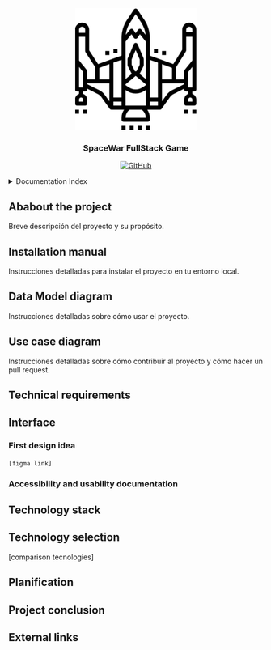 <div align="center">
    <img src="./logo.png" alt="Logo" width="240">

  <h3 align="center">SpaceWar FullStack Game</h3>

  [![GitHub](https://img.shields.io/badge/GitHub-YassirCH-c1dbc3.svg)](https://github.com/yassirH9)

</div>
<details>
  <summary>Documentation Index</summary>
    <ol>

- [Ababout the project](#Ababout-the-project)
- [Installation manual](#Installation-manual)
- [Data Model diagram](#Data-Model-diagram)
- [Use case diagram](#Use-case-diagram)
- [Technical requirements](#Technical-requirements)
- [Interface](#Interface)
  - [First design idea](#First-design-idea)
  - [Accessibility and usability documentation](#Accessibility-and-usability-documentation)
- [Technology stack](#Technology-stack)
- [Technology selection](#Technology-selection)
- [Planification](#Planification)
- [Project conclusion](#Project-conclusion)
- [External links](#External-links)

    </ol>
</details>

## Ababout the project

Breve descripción del proyecto y su propósito.

## Installation manual

Instrucciones detalladas para instalar el proyecto en tu entorno local.

## Data Model diagram

Instrucciones detalladas sobre cómo usar el proyecto.

## Use case diagram

Instrucciones detalladas sobre cómo contribuir al proyecto y cómo hacer un pull request.

## Technical requirements


## Interface

### First design idea

    [figma link]

### Accessibility and usability documentation

## Technology stack


## Technology selection

[comparison tecnologies]

## Planification


## Project conclusion

## External links



